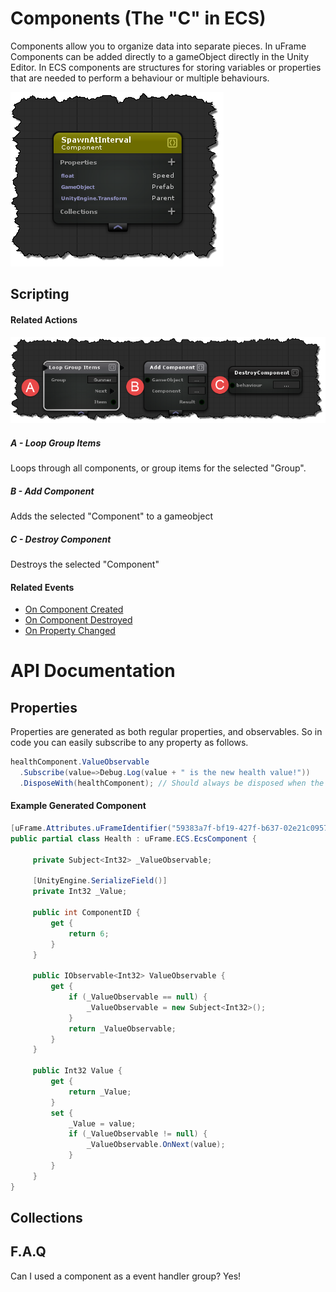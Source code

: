 # Components (The "C" in ECS)
Components allow you to organize data into separate pieces.  In uFrame Components can be added directly to a gameObject directly in the Unity Editor.  In ECS components are structures for storing variables or properties that are needed to perform a behaviour or multiple behaviours.

![](../images/gq9EDmU.png)
## Scripting
#### Related Actions
![](../images/uZU07Sr.png)
##### A - Loop Group Items
Loops through all components, or group items for the selected "Group".

##### B - Add Component
Adds the selected "Component" to a gameobject

##### C - Destroy Component
Destroys  the selected "Component"

#### Related Events
- [On Component Created](../Handlers/ComponentCreated.md)
- [On Component Destroyed](../Handlers/ComponentDestroyed.md)
- [On Property Changed](../Handlers/PropertyChanged.md)

# API Documentation
## Properties
Properties are generated as both regular properties, and observables. So in code you can easily subscribe to any property as follows.

```cs
healthComponent.ValueObservable
  .Subscribe(value=>Debug.Log(value + " is the new health value!"))
  .DisposeWith(healthComponent); // Should always be disposed when the component disposes
```

#### Example Generated Component

```cs
[uFrame.Attributes.uFrameIdentifier("59383a7f-bf19-427f-b637-02e21c0957a0")]
public partial class Health : uFrame.ECS.EcsComponent {

     private Subject<Int32> _ValueObservable;

     [UnityEngine.SerializeField()]
     private Int32 _Value;

     public int ComponentID {
         get {
             return 6;
         }
     }

     public IObservable<Int32> ValueObservable {
         get {
             if (_ValueObservable == null) {
                 _ValueObservable = new Subject<Int32>();
             }
             return _ValueObservable;
         }
     }

     public Int32 Value {
         get {
             return _Value;
         }
         set {
             _Value = value;
             if (_ValueObservable != null) {
                 _ValueObservable.OnNext(value);
             }
         }
     }
}
```
## Collections


## F.A.Q
Can I used a component as a event handler group?
Yes!
